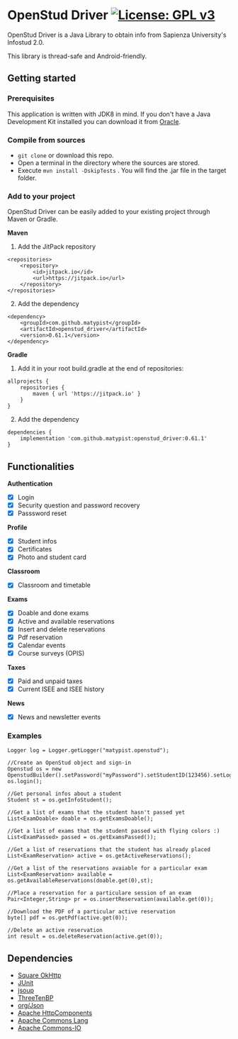 # OpenStud Driver [![License: GPL v3](https://img.shields.io/badge/License-GPL%20v3-blue.svg)](https://www.gnu.org/licenses/gpl-3.0)

OpenStud Driver is a Java Library to obtain info from Sapienza University's Infostud 2.0.

This library is thread-safe and Android-friendly.

## Getting started

### Prerequisites
This application is written with JDK8 in mind. If you don't have a Java Development Kit installed you can download it from [Oracle](http://www.oracle.com/technetwork/java/javase/downloads/index.html).

### Compile from sources
- `git clone` or download this repo.
- Open a terminal in the directory where the sources are stored.
- Execute `mvn install -DskipTests` . You will find the .jar file in the target folder.

### Add to your project

OpenStud Driver can be easily added to your existing project through Maven or Gradle.

**Maven**

1) Add the JitPack repository
```
<repositories>
	<repository>
	    <id>jitpack.io</id>
	    <url>https://jitpack.io</url>
	</repository>
</repositories>
```
2) Add the dependency
```
<dependency>
    <groupId>com.github.matypist</groupId>
    <artifactId>openstud_driver</artifactId>
    <version>0.61.1</version>
</dependency>
```

**Gradle**

1) Add it in your root build.gradle at the end of repositories:
```
allprojects {
    repositories {
		maven { url 'https://jitpack.io' }
	}
}
```
2) Add the dependency
```
dependencies {
    implementation 'com.github.matypist:openstud_driver:0.61.1'
}
```

## Functionalities
**Authentication**
- [x] Login
- [x] Security question and password recovery
- [x] Passsword reset

**Profile**
- [x] Student infos
- [x] Certificates
- [x] Photo and student card

**Classroom**
- [x] Classroom and timetable

**Exams**
- [x] Doable and done exams
- [x] Active and available reservations
- [x] Insert and delete reservations
- [x] Pdf reservation
- [x] Calendar events
- [x] Course surveys (OPIS)

**Taxes**
- [x] Paid and unpaid taxes
- [x] Current ISEE and ISEE history

**News**
- [x] News and newsletter events

### Examples
```
Logger log = Logger.getLogger("matypist.openstud");

//Create an OpenStud object and sign-in
Openstud os = new OpenstudBuilder().setPassword("myPassword").setStudentID(123456).setLogger(log).build();
os.login();

//Get personal infos about a student
Student st = os.getInfoStudent();

//Get a list of exams that the student hasn't passed yet
List<ExamDoable> doable = os.getExamsDoable();

//Get a list of exams that the student passed with flying colors :)
List<ExamPassed> passed = os.getExamsPassed());

//Get a list of reservations that the student has already placed
List<ExamReservation> active = os.getActiveReservations();

//Get a list of the reservations avaiable for a particular exam
List<ExamReservation> available = os.getAvailableReservations(doable.get(0),st);

//Place a reservation for a particulare session of an exam
Pair<Integer,String> pr = os.insertReservation(available.get(0));

//Download the PDF of a particular active reservation
byte[] pdf = os.getPdf(active.get(0));

//Delete an active reservation
int result = os.deleteReservation(active.get(0));
 ```

## Dependencies
- [Square OkHttp](https://github.com/square/okhttp)
- [JUnit](https://github.com/junit-team/junit4)
- [jsoup](https://jsoup.org/)
- [ThreeTenBP](https://github.com/ThreeTen/threetenbp)
- [org/Json](https://github.com/stleary/JSON-java)
- [Apache HttpComponents](https://hc.apache.org/)
- [Apache Commons Lang](https://commons.apache.org/proper/commons-lang/)
- [Apache Commons-IO](https://commons.apache.org/proper/commons-io/)
